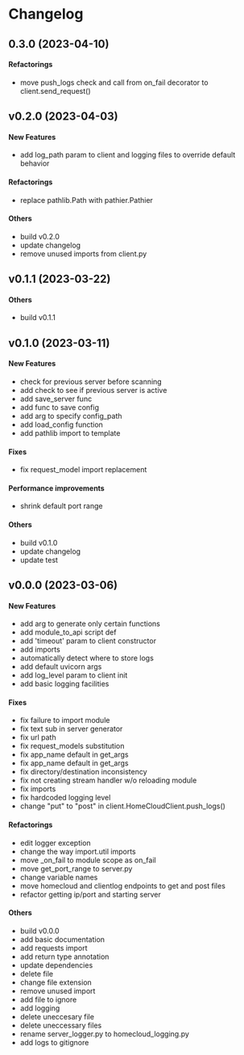 # Changelog

## 0.3.0 (2023-04-10)

#### Refactorings

* move push_logs check and call from on_fail decorator to client.send_request()


## v0.2.0 (2023-04-03)

#### New Features

* add log_path param to client and logging files to override default behavior
#### Refactorings

* replace pathlib.Path with pathier.Pathier
#### Others

* build v0.2.0
* update changelog
* remove unused imports from client.py


## v0.1.1 (2023-03-22)

#### Others

* build v0.1.1


## v0.1.0 (2023-03-11)

#### New Features

* check for previous server before scanning
* add check to see if previous server is active
* add save_server func
* add func to save config
* add arg to specify config_path
* add load_config function
* add pathlib import to template
#### Fixes

* fix request_model import replacement
#### Performance improvements

* shrink default port range
#### Others

* build v0.1.0
* update changelog
* update test


## v0.0.0 (2023-03-06)

#### New Features

* add arg to generate only certain functions
* add module_to_api script def
* add 'timeout' param to client constructor
* add imports
* automatically detect where to store logs
* add default uvicorn args
* add log_level param to client init
* add basic logging facilities
#### Fixes

* fix failure to import module
* fix text sub in server generator
* fix url path
* fix request_models substitution
* fix app_name default in get_args
* fix app_name default in get_args
* fix directory/destination inconsistency
* fix not creating stream handler w/o reloading module
* fix imports
* fix hardcoded logging level
* change "put" to "post" in client.HomeCloudClient.push_logs()
#### Refactorings

* edit logger exception
* change the way import.util imports
* move _on_fail to module scope as on_fail
* move get_port_range to server.py
* change variable names
* move homecloud and clientlog endpoints to get and post files
* refactor getting ip/port and starting server
#### Others

* build v0.0.0
* add basic documentation
* add requests import
* add return type annotation
* update dependencies
* delete file
* change file extension
* remove unused import
* add file to ignore
* add logging
* delete uneccesary file
* delete uneccessary files
* rename server_logger.py to homecloud_logging.py
* add logs to gitignore